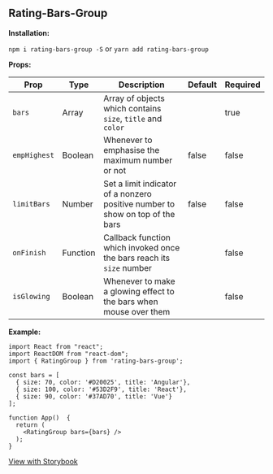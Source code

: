 
## Rating-Bars-Group

 **Installation:**

 `npm i rating-bars-group -S` or `yarn add rating-bars-group`

  **Props:**

| Prop | Type | Description|Default|Required
|--|--|--|--|--|
| `bars` | Array | Array of objects which contains `size`, `title` and `color` ||true
|`empHighest`|Boolean|Whenever to emphasise the maximum number or not | false|false
|`limitBars`|Number|Set a limit indicator of a nonzero positive number to show on top of the bars|false|false 
|`onFinish`| Function|Callback function which invoked once the bars reach its `size` number||false
|`isGlowing`| Boolean|Whenever to make a glowing effect to the bars when mouse over them||false

  **Example:**
````
import React from "react";
import ReactDOM from "react-dom";
import { RatingGroup } from 'rating-bars-group';

const bars = [
  { size: 70, color: '#D20025', title: 'Angular'},
  { size: 100, color: '#53D2F9', title: 'React'},
  { size: 90, color: '#37AD70', title: 'Vue'}
];

function App()  {
  return (
	<RatingGroup bars={bars} />
  );
}
````

[View with Storybook](https://determined-einstein-121cee.netlify.com/?path=/story/storybook-knobs--props)
